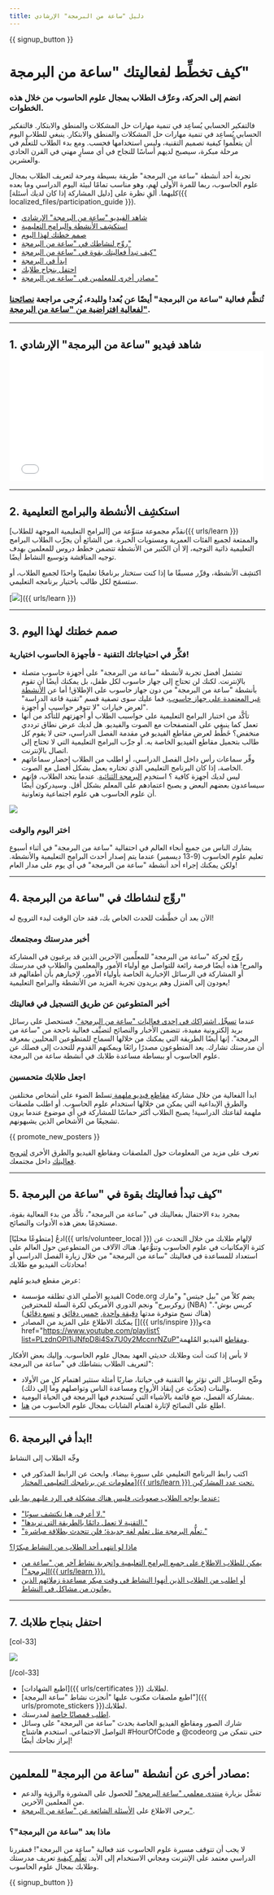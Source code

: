 ```yaml
---
title: دليل "ساعة من البرمجة" الإرشادي
---
```


{{ signup_button }}

# كيف تخطِّط لفعاليتك "ساعة من البرمجة"

### انضم إلى الحركة، وعرِّف الطلاب بمجال علوم الحاسوب من خلال هذه الخطوات.

فالتفكير الحسابي يُساعِد في تنمية مهارات حل المشكلات والمنطق والابتكار. فالتفكير الحسابي يُساعِد في تنمية مهارات حل المشكلات والمنطق والابتكار. ينبغي للطلاب اليوم أن يتعلَّموا كيفية تصميم التقنية، وليس استخدامها فحسب. ومع بدء الطلاب للتعلُّم في مرحلة مبكرة، سيصبح لديهم أساسًا للنجاح في أي مسارٍ مهني في القرن الحادي والعشرين.

تجربة أحد أنشطة "ساعة من البرمجة" طريقة بسيطة ومرحة لتعريف الطلاب بمجال علوم الحاسوب، ربما للمرة الأولى لهم، وهو مناسب تمامًا لبيئة اليوم الدراسي وما بعده كليهما. ألقِ نظرة على [دليل المشاركة إذا كان لديك أسئلة]({{ localized_files/participation_guide }}). 

- [شاهد الفيديو "ساعة من البرمجة" الإرشادي](#how-to-video)
- [استكشِف الأنشطة والبرامج التعليمية](#explore-activities)
- [صمم خطتك لهذا اليوم](#create-your-plan)
- [روِّج لنشاطك في "ساعة من البرمجة" ](#promote-your-hour)
- [كيف تبدأ فعاليتك بقوة في "ساعة من البرمجة"](#how-to-start)
- [ابدأ في البرمجة](#code)
- [احتفل بنجاح طلابك](#celebrate)
- [مصادر أخرى للمعلمين في "ساعة من البرمجة"](#other-resources)

### تُنظَّم فعالية "ساعة من البرمجة" أيضًا عن بُعد! وللبدء، يُرجى مراجعة [نصائحنا لفعالية افتراضية من "ساعة من البرمجة"](https://hourofcode.com/us/how-to/virtual).

* * *

<a id="how-to-video"></a>

## 1. شاهد فيديو "ساعة من البرمجة" الإرشادي <iframe width="500" height="255" src="//www.youtube.com/embed/SrnvvWDm73k" frameborder="0" allowfullscreen></iframe> 

* * *

<a id="explore-activities"></a>

## 2. استكشِف الأنشطة والبرامج التعليمية

نقدِّم مجموعة متنوِّعة من [البرامج التعليمية الموجهة للطلاب]({{ urls/learn }}) والممتعة لجميع الفئات العمرية ومستويات الخبرة. من الشائع أن يجرِّب الطلاب البرامج التعليمية ذاتية التوجيه، إلا أن الكثير من الأنشطة تتضمن خطط دروس للمعلمين بهدف توجيه المناقشة وتوسيع النشاط أيضًا.

اكتشِف الأنشطة، وقرِّر مسبقًا ما إذا كنت ستختار برنامجًا تعليميًا واحدًا لجميع الطلاب، أو ستسمَح لكل طالب باختيار برنامجه التعليمي.

[![](/images/fit-600/tutorials.png)]({{ urls/learn }})

* * *

<a id="create-your-plan"></a>

## 3. صمم خطتك لهذا اليوم

### فكِّر في احتياجاتك التقنية - فأجهزة الحاسوب اختيارية! 

- تشتمل أفضل تجربة لأنشطة "ساعة من البرمجة" على أجهزة حاسوب متصلة بالإنترنت. لكنك لن تحتاج إلى جهاز حاسوب لكل طفل، بل يمكنك أيضًا أن تقوم بأنشطة "ساعة من البرمجة" من دون جهاز حاسوب على الإطلاق! أما عن [الأنشطة غير المعتمدة على جهاز حاسوب](/learn)، فما عليك سوى تصفية قسم "تقنية قاعة الدراسة" لعرض خيارات "لا تتوفر حواسيب أو أجهزة".
- تأكَّد من اختبار البرامج التعليمية على حواسبب الطلاب أو أجهزتهم للتأكد من أنها تعمل كما ينبغي على المتصفحات مع الصوت والفيديو. هل لديك عرض نطاق ترددي منخفض؟ خَطِّط لعرض مقاطع الفيديو في مقدمة الفصل الدراسي، حتى لا يقوم كل طالب بتحميل مقاطع الفيديو الخاصة به. أو جرِّب البرامج التعليمية التي لا تحتاج إلى اتصال بالإنترنت.
- وفِّر سماعات رأس داخل الفصل الدراسي، أو اطلب من الطلاب إحضار سماعاتهم الخاصة، إذا كان البرنامج التعليمي الذي تختاره يعمل بشكل أفضل مع الصوت.
- ليس لديك أجهزة كافية ؟ استخدِم [ البرمجة الثنائية](https://www.youtube.com/watch؟v=vgkahOzFH2Q). عندما يتحد الطلاب، فإنهم سيساعدون بعضهم البعض و يصبح اعتمادهم على المعلم بشكل أقل. وسيدركون أيضًا أن علوم الحاسوب هي علوم اجتماعية وتعاونية.

<img src="/images/fit-600/group_ipad.jpg" />

### اختر اليوم والوقت

يشارك الناس من جميع أنحاء العالم في احتفالية "ساعة من البرمجة" في أثناء أسبوع تعليم علوم الحاسوب (9-13 ديسمبر) عندما يتم إصدار أحدث البرامج التعليمية والأنشطة. ولكن يمكنك إجراء أحد أنشطة "ساعة من البرمجة" في أي يوم على مدار العام!

* * *

<a id="promote-your-hour"></a>

## 4. روِّج لنشاطك في "ساعة من البرمجة"

الآن بعد أن خطَّطت للحدث الخاص بك، فقد حان الوقت لبدء الترويج له!

### أخبر مدرستك ومجتمعك

روِّج لحركة "ساعة من البرمجة" للمعلِّمين الآخرين الذين قد يرغبون في المشاركة والمرح! هذه أيضًا فرصة رائعة للتواصل مع أولياء الأمور والمعلمين والطلاب في مدرستك أو المشاركة في الرسائل الإخبارية الخاصة بأولياء الأمور، لإخبارهم بأن أطفالهم قد يعودون إلى المنزل وهم يريدون تجربة المزيد من الأنشطة والبرامج التعليمية!

### أخبر المتطوعين عن طريق التسجيل في فعاليتك

عندما [تسجِّل اشتراكك في إحدى فعاليات "ساعة من البرمجة"](/)، فستحصل على رسائل بريد إلكترونية مفيدة، تتضمن الأخبار والنصائح لتضيِّف فعالية ناجحة من "ساعة من البرمجة". إنها أيضًا الطريقة التي يمكنك من خلالها السماح للمتطوعين المحليين بمعرفة أن مدرستك تشارك. يعد المتطوعون مصدرًا رائعًا ويمكنهم القدوم للتحدث إلى فصلك عن علوم الحاسوب أو ببساطة مساعدة طلابك في أنشطة ساعة من البرمجة.

### اجعل طلابك متحمسين

ابدأ الفعالية من خلال مشاركة [ مقاطع فيديو ملهمة ](/promote/resources) تسلط الضوء على أشخاص مختلفين والطرق الإبداعية التي يمكن من خلالها استخدام علوم الحاسوب. أو اطلب ملصقات ملهمة لقاعتك الدراسية! يصبح الطلاب أكثر حماسًا للمشاركة في أي موضوع عندما يرون تشجيعًا من الأشخاص الذين يشبهونهم.

{{ promote_new_posters }} 

تعرف على مزيد من المعلومات حول الملصقات ومقاطع الفيديو والطرق الأخرى [ لترويج فعاليتك](/promote/resources#posters) داخل مجتمعك.

* * *

<a id="how-to-start"></a>

## 5. كيف تبدأ فعاليتك بقوة في "ساعة من البرمجة"

بمجرد بدء الاحتفال بفعاليتك في "ساعة من البرمجة"، تأكَّد من بدء الفعالية بقوة، مستخدِمًا بعض هذه الأدوات والنصائح.

ادعُ [متطوعًا محليًا]({{ urls/volunteer_local }}) لإلهام طلابك من خلال التحدث عن كثرة الإمكانيات في علوم الحاسوب وتنوُّعها. هناك الآلاف من المتطوعين حول العالم على استعداد للمساعدة في فعاليتك "ساعة من البرمجة" من خلال زيارة الفصل الدراسي أو محادثات الفيديو مع طلابك!

عرض مقطع فيديو مُلهم:

- الفيديو الأصلي الذي تطلقه مؤسسة Code.org يضم كلاً من "بيل جيتس" و"مارك زوكربيرج" ونجم الدوري الأمريكي لكرة السلة للمحترفين (NBA) "كريس بوش". (هناك نسخ متوفرة مدتها [دقيقة واحدة](https://www.youtube.com/watch؟v=qYZF6oIZtfc), [خمس دقائق](https://www.youtube.com/watch?v=nKIu9yen5nc) و [تسع دقائق](https://www.youtube.com/watch؟v=dU1xS07N-FA))
- يمكنك الاطلاع على المزيد من المصادر []({{ urls/inspire }})و<a href="https://www.youtube.com/playlist؟list=PLzdnOPI1iJNfpD8i4Sx7U0y2MccnrNZuP"ومقاطع الفيديو</a> المُلهمة.

لا بأس إذا كنت أنت وطلابك حديثي العهد بمجال علوم الحاسوب. وإليك بعض الأفكار لتعريف الطلاب بنشاطك في "ساعة من البرمجة":

- وضِّح الوسائل التي تؤثر بها التقنية في حياتنا، ضاربًا أمثلة ستثير اهتمام كلٍ من الأولاد والبنات (تحدَّث عن إنقاذ الأرواح ومساعدة الناس وتواصلهم وما إلى ذلك). 
- بمشاركة الفصل، ضع قائمة بالأشياء التي تُستخدم فيها البرمجة في الحياة اليومية.
- اطلع على النصائح لإثارة اهتمام الشابات بمجال علوم الحاسوب من [هنا]().

* * *

<a id="code"></a>

## 6. ابدأ في البرمجة!

وجِّه الطلاب إلى النشاط 

- اكتب رابط البرنامج التعليمي على سبورة بيضاء. وابحث عن الرابط المذكور في <a href="[">معلومات عن برنامجك التعليمي المختار]({{ urls/learn }}) تحت عدد المشاركين.

عندما يواجه الطلاب صعوبات، فليس هناك مشكلة في الرد عليهم بما يلي: 

- "لا أعرف، هيا نكتشف سويًا."
- "التقنية لا تعمل دائمًا بالطريقة التي نريدها."
- "تعلُّم البرمجة مثل تعلم لغة جديدة؛ فلن تتحدث بطلاقة مباشرة."

ماذا لو انتهى أحد الطلاب من النشاط مبكرًا؟ 

- يمكن للطلاب الاطلاع على جميع البرامج التعليمية و[تجربة نشاط آخر من "ساعة من البرمجة"]({{ urls/learn }}). 
- أو اطلب من الطلاب الذين أنهوا النشاط في وقت مبكر مساعدة زملائهم الذين يعانون من مشاكل في النشاط.

* * *

<a id="celebrate"></a>

## 7. احتفل بنجاح طلابك

[col-33] 

![](/images/fit-600/boy-certificate.jpg)

[/col-33] 

- [اطبع الشهادات]({{ urls/certificates }}) لطلابك.
- [اطبع ملصقات مكتوب عليها "أنجزت نشاط "ساعة البرمجة"]({{ urls/promote_stickers }})لطلابك. 
- [اطلب قمصانًا خاصة](http://blog.code.org/post/132608499493/hour-of-code-shirts-and-more) لمدرستك.
- شارك الصور ومقاطع الفيديو الخاصة بحدث "ساعة من البرمجة" على وسائل التواصل الاجتماعي. استخدم هاشتاج #HourOfCode و @codeorg حتى نتمكن من إبراز نجاحك أيضًا!

* * *

<a id="other-resources"></a>

## مصادر أخرى عن أنشطة "ساعة من البرمجة" للمعلمين:

- تفضَّل بزيارة [منتدى معلمي "ساعة البرمجة"](http://forum.code.org/c/plc/hour-of-code) للحصول على المشورة والرؤية والدعم من المعلمين الآخرين.
- يرجى الاطلاع على [ الأسئلة الشائعة عن "ساعة من البرمجة"](https://support.code.org/hc/en-us/categories/200147083-Hour-of-Code).

### ماذا بعد "ساعة من البرمجة"؟

لا يجب أن تتوقف مسيرة علوم الحاسوب عند فعالية "ساعة من البرمجة"! فمقررنا الدراسي معتمد على الإنترنت ومجاني الاستخدام إلى الأبد. [تعلَّم كيفية](/beyond) تعريف مدرستك وطلابك بمجال علوم الحاسوب.

{{ signup_button }}